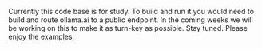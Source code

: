 Currently this code base is for study. To build and run it you would need to build and route ollama.ai to a public endpoint. 
In the coming weeks we will be working on this to make it as turn-key as possible. Stay tuned. Please enjoy the examples. 
